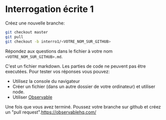 # Interrogation écrite 1

Créez une nouvelle branche:

```bash
git checkout master
git pull
git checkout -b interro1/<VOTRE_NOM_SUR_GITHUB>
```

Répondez aux questions dans le fichier à votre nom `<VOTRE_NOM_SUR_GITHUB>.md`.

C'est un fichier markdown. Les parties de code ne peuvent pas être executées. Pour tester vos réponses vous pouvez:

* Utilisez la console du navigateur
* Créer un fichier (dans un autre dossier de votre ordinateur) et utiliser node.
* Utiliser [Observable](https://observablehq.com/)

Une fois que vous avez terminé. Poussez votre branche sur github et créez un "pull request".https://observablehq.com/